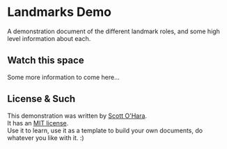 # Landmarks Demo 
A demonstration document of the different landmark roles, and some high level information about each.  


## Watch this space
Some more information to come here... 


## License & Such  
This demonstration was written by [Scott O'Hara](https://twitter.com/scottohara).  
It has an [MIT license](https://github.com/scottaohara/accessible-components/blob/master/LICENSE.md).  
Use it to learn, use it as a template to build your own documents, do whatever you like with it. :)

